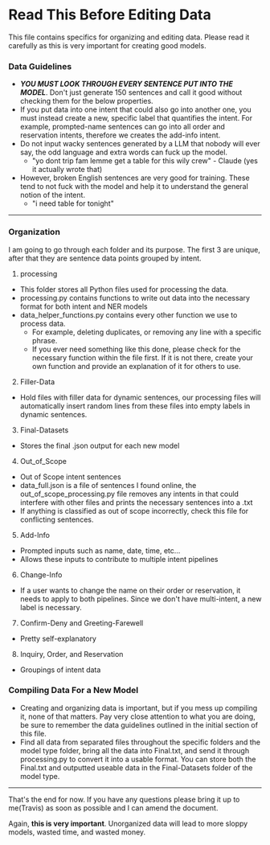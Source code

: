 # Read This Before Editing Data

This file contains specifics for organizing and editing data. Please read it carefully as this is very important for creating good models.


### Data Guidelines

- ***YOU MUST LOOK THROUGH EVERY SENTENCE PUT INTO THE MODEL***. Don't just generate 150 sentences and call it good without checking them for the below properties.
- If you put data into one intent that could also go into another one, you must instead create a new, specific label that quantifies the intent. For example, prompted-name sentences can go into all order and reservation intents, therefore we creates the add-info intent.
- Do not input wacky sentences generated by a LLM that nobody will ever say, the odd language and extra words can fuck up the model.
  - "yo dont trip fam lemme get a table for this wily crew" - Claude (yes it actually wrote that)
- However, broken English sentences are very good for training. These tend to not fuck with the model and help it to understand the general notion of the intent.
  - "i need table for tonight"


----
### Organization

I am going to go through each folder and its purpose.
The first 3 are unique, after that they are sentence data points grouped by intent.



1. processing

- This folder stores all Python files used for processing the data.
- processing.py contains functions to write out data into the necessary format for both intent and NER models
- data_helper_functions.py contains every other function we use to process data.
  - For example, deleting duplicates, or removing any line with a specific phrase.
  - If you ever need something like this done, please check for the necessary function within the file first. If it is not there, create your own function and provide an explanation of it for others to use.


2. Filler-Data

- Hold files with filler data for dynamic sentences, our processing files will automatically insert random lines from these files into empty labels in dynamic sentences.


3. Final-Datasets

- Stores the final .json output for each new model


4. Out_of_Scope

- Out of Scope intent sentences
- data_full.json is a file of sentences I found online, the out_of_scope_processing.py file removes any intents in that could interfere with other files and prints the necessary sentences into a .txt
- If anything is classified as out of scope incorrectly, check this file for conflicting sentences.


5. Add-Info

- Prompted inputs such as name, date, time, etc...
- Allows these inputs to contribute to multiple intent pipelines


6. Change-Info

- If a user wants to change the name on their order or reservation, it needs to apply to both pipelines. Since we don't have multi-intent, a new label is necessary.


7. Confirm-Deny and Greeting-Farewell

- Pretty self-explanatory

  
8. Inquiry, Order, and Reservation

- Groupings of intent data



### Compiling Data For a New Model

- Creating and organizing data is important, but if you mess up compiling it, none of that matters. Pay very close attention to what you are doing, be sure to remember the data guidelines outlined in the initial section of this file.
- Find all data from separated files throughout the specific folders and the model type folder, bring all the data into Final.txt, and send it through processing.py to convert it into a usable format. You can store both the Final.txt and outputted useable data in the Final-Datasets folder of the model type.



---

That's the end for now. If you have any questions please bring it up to me(Travis) as soon as possible and I can amend the document.

Again, **this is very important**. Unorganized data will lead to more sloppy models, wasted time, and wasted money. 
